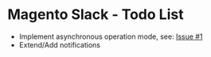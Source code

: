 Magento Slack - Todo List
=============

- Implement asynchronous operation mode, see: [Issue #1](https://github.com/mhauri/magento-slack/issues/1)
- Extend/Add notifications 
